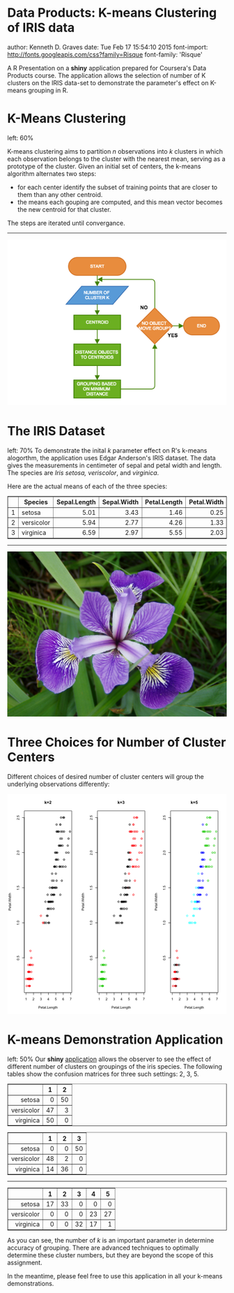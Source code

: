 Data Products: K-means Clustering of IRIS data
========================================================
author: Kenneth D. Graves
date: Tue Feb 17 15:54:10 2015
font-import: http://fonts.googleapis.com/css?family=Risque
font-family: 'Risque'

A R Presentation on a **shiny** application prepared for Coursera's Data Products course.  The application allows the selection of number of K clusters on the IRIS data-set to demonstrate the parameter's effect on K-means grouping in R.

K-Means Clustering
========================================================
left: 60%

K-means clustering aims to partition *n* observations into *k* clusters in which each observation belongs to the cluster with the nearest mean, serving as a prototype of the cluster. Given an initial set of centers, the k-means algorithm alternates two steps:

- for each center identify the subset of training points that are closer to them than any other centroid.
- the means each gouping are computed, and this mean vector becomes the new centroid for that cluster.

The steps are iterated until convergance.

***

![alt text](kmeans.png)

The IRIS Dataset
========================================================
left: 70%
To demonstrate the inital *k* parameter effect on R's k-means alogorthm, the application uses Edgar Anderson's IRIS dataset.  The data gives the measurements in centimeter of sepal and petal width and length.  The species are *Iris setosa, veriscolor*, and *virginica*.

Here are the actual means of each of the three species:

<table border=1>
<tr> <th>  </th> <th> Species </th> <th> Sepal.Length </th> <th> Sepal.Width </th> <th> Petal.Length </th> <th> Petal.Width </th>  </tr>
  <tr> <td align="right"> 1 </td> <td> setosa </td> <td align="right"> 5.01 </td> <td align="right"> 3.43 </td> <td align="right"> 1.46 </td> <td align="right"> 0.25 </td> </tr>
  <tr> <td align="right"> 2 </td> <td> versicolor </td> <td align="right"> 5.94 </td> <td align="right"> 2.77 </td> <td align="right"> 4.26 </td> <td align="right"> 1.33 </td> </tr>
  <tr> <td align="right"> 3 </td> <td> virginica </td> <td align="right"> 6.59 </td> <td align="right"> 2.97 </td> <td align="right"> 5.55 </td> <td align="right"> 2.03 </td> </tr>
   </table>

***

![alt text](Iris_versicolor_3.jpg)

Three Choices for Number of Cluster Centers
========================================================

Different choices of desired number of cluster centers will group the underlying observations differently:

![plot of chunk unnamed-chunk-2](Project-figure/unnamed-chunk-2-1.png) 

K-means Demonstration Application
=======================================================
left: 50%
Our **shiny** [application](http://majystr.shinyapps.io/Project) allows the observer to see the effect of different number of clusters on groupings of the iris species.  The following tables show the confusion matrices for three such settings: 2, 3, 5.

<!-- html table generated in R 3.1.2 by xtable 1.7-4 package -->
<!-- Tue Feb 17 15:54:10 2015 -->
<table border=1>
<tr> <th>  </th> <th> 1 </th> <th> 2 </th>  </tr>
  <tr> <td align="right"> setosa </td> <td align="right">   0 </td> <td align="right">  50 </td> </tr>
  <tr> <td align="right"> versicolor </td> <td align="right">  47 </td> <td align="right">   3 </td> </tr>
  <tr> <td align="right"> virginica </td> <td align="right">  50 </td> <td align="right">   0 </td> </tr>
   </table>
<!-- html table generated in R 3.1.2 by xtable 1.7-4 package -->
<!-- Tue Feb 17 15:54:10 2015 -->
<table border=1>
<tr> <th>  </th> <th> 1 </th> <th> 2 </th> <th> 3 </th>  </tr>
  <tr> <td align="right"> setosa </td> <td align="right">   0 </td> <td align="right">   0 </td> <td align="right">  50 </td> </tr>
  <tr> <td align="right"> versicolor </td> <td align="right">  48 </td> <td align="right">   2 </td> <td align="right">   0 </td> </tr>
  <tr> <td align="right"> virginica </td> <td align="right">  14 </td> <td align="right">  36 </td> <td align="right">   0 </td> </tr>
   </table>

***

<!-- html table generated in R 3.1.2 by xtable 1.7-4 package -->
<!-- Tue Feb 17 15:54:10 2015 -->
<table border=1>
<tr> <th>  </th> <th> 1 </th> <th> 2 </th> <th> 3 </th> <th> 4 </th> <th> 5 </th>  </tr>
  <tr> <td align="right"> setosa </td> <td align="right">  17 </td> <td align="right">  33 </td> <td align="right">   0 </td> <td align="right">   0 </td> <td align="right">   0 </td> </tr>
  <tr> <td align="right"> versicolor </td> <td align="right">   0 </td> <td align="right">   0 </td> <td align="right">   0 </td> <td align="right">  23 </td> <td align="right">  27 </td> </tr>
  <tr> <td align="right"> virginica </td> <td align="right">   0 </td> <td align="right">   0 </td> <td align="right">  32 </td> <td align="right">  17 </td> <td align="right">   1 </td> </tr>
   </table>

As you can see, the number of *k* is an important parameter in determine accuracy of grouping.  There are advanced techniques to optimally determine these cluster numbers, but they are beyond the scope of this assignment.

In the meantime, please feel free to use this application in all your k-means demonstrations.
